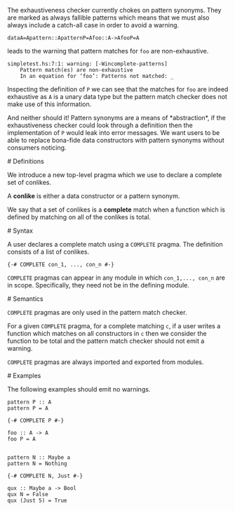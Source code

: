 
The exhaustiveness checker currently chokes on pattern synonyms. 
They are marked as always fallible patterns which means that we must also always include a catch-all case in order to avoid a warning.

```
dataA=Apattern::ApatternP=Afoo::A->AfooP=A
```


leads to the warning that pattern matches for `foo` are non-exhaustive.

```wiki
simpletest.hs:7:1: warning: [-Wincomplete-patterns]
    Pattern match(es) are non-exhaustive
    In an equation for ‘foo’: Patterns not matched: _
```


Inspecting the definition of `P` we can see that the matches for `foo` are indeed exhaustive as `A` is a unary data type but the pattern match checker does not make use of this information.


And neither should it! Pattern synonyms are a means of \*abstraction\*, if the exhaustiveness checker could look through a definition then the implementation of `P` would leak into error messages. 
We want users to be able to replace bona-fide data constructors with pattern synonyms without consumers noticing.


\# Definitions


We introduce a new top-level pragma which we use to declare a complete set of conlikes.


A **conlike** is either a data constructor or a pattern synonym.


We say that a set of conlikes is a **complete** match when a function which is defined by matching on all of the conlikes is total.


\# Syntax


A user declares a complete match using a `COMPLETE` pragma. The definition consists of a list of conlikes. 

```wiki
{-# COMPLETE con_1, ..., con_n #-}
```

`COMPLETE` pragmas can appear in any module in which `con_1,..., con_n` are in scope. Specifically, they need not be in the defining module.


\# Semantics

`COMPLETE` pragmas are only used in the pattern match checker. 


For a given `COMPLETE` pragma, for a complete matching `c`, if a user writes a function which matches on all constructors in `c` then we consider the function to be total and the pattern match checker should not emit a warning.

`COMPLETE` pragmas are always imported and exported from modules. 


\# Examples


The following examples should emit no warnings.

```wiki
pattern P :: A
pattern P = A

{-# COMPLETE P #-}

foo :: A -> A
foo P = A
```

```wiki

pattern N :: Maybe a
pattern N = Nothing

{-# COMPLETE N, Just #-}

qux :: Maybe a -> Bool
qux N = False
qux (Just 5) = True

```